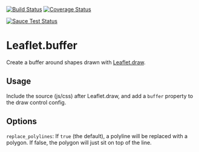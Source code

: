 [![Build Status](https://travis-ci.org/skeate/Leaflet.buffer.svg?branch=develop)](https://travis-ci.org/skeate/Leaflet.buffer)
[![Coverage Status](https://img.shields.io/coveralls/skeate/Leaflet.buffer.svg)](https://coveralls.io/r/skeate/Leaflet.buffer?branch=develop)

[![Sauce Test Status](https://saucelabs.com/browser-matrix/skeate.svg)](https://saucelabs.com/u/skeate)

# Leaflet.buffer

Create a buffer around shapes drawn with [Leaflet.draw](https://github.com/Leaflet/Leaflet.draw).

## Usage

Include the source (js/css) after Leaflet.draw, and add a `buffer` property to the draw control config.

## Options

`replace_polylines`: If `true` (the default), a polyline will be replaced with a polygon. If false, the polygon will just
                     sit on top of the line.
